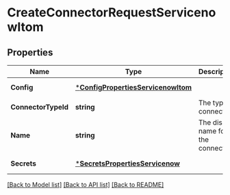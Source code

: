 # CreateConnectorRequestServicenowItom

## Properties
Name | Type | Description | Notes
------------ | ------------- | ------------- | -------------
**Config** | [***ConfigPropertiesServicenowItom**](config_properties_servicenow_itom.md) |  | [default to null]
**ConnectorTypeId** | **string** | The type of connector. | [default to null]
**Name** | **string** | The display name for the connector. | [default to null]
**Secrets** | [***SecretsPropertiesServicenow**](secrets_properties_servicenow.md) |  | [default to null]

[[Back to Model list]](../README.md#documentation-for-models) [[Back to API list]](../README.md#documentation-for-api-endpoints) [[Back to README]](../README.md)

